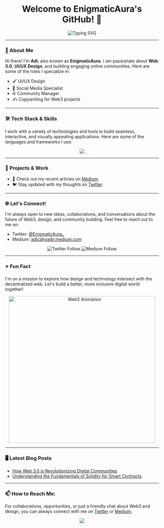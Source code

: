 <h1 align="center">
  Welcome to EnigmaticAura's GitHub! 👋
</h1>

<p align="center">
  <img src="https://readme-typing-svg.herokuapp.com?font=Fira+Code&weight=600&size=24&duration=3000&pause=500&color=F7B93E&width=435&lines=Web+3.0+Enthusiast;UI%2FUX+Designer;Community+Manager;Social+Media+Specialist;Copywriter+Extraordinaire" alt="Typing SVG">
</p>

---

### 👋 About Me
Hi there! I'm **Adi**, also known as **EnigmaticAura**. I am passionate about **Web 3.0**, **UI/UX Design**, and building engaging online communities. Here are some of the roles I specialize in:
- 🖌️ UI/UX Design
- 📝 Social Media Specialist
- 🌐 Community Manager
- ✍️ Copywriting for Web3 projects

---

### 🛠️ Tech Stack & Skills
I work with a variety of technologies and tools to build seamless, interactive, and visually appealing applications. Here are some of the languages and frameworks I use:

<p align="center">
  <img src="https://skillicons.dev/icons?i=html,tailwind,php,python,bootstrap,laravel,typescript,js,solidity&theme=light" />
</p>

---

### 🚀 Projects & Work
- 🔗 Check out my recent articles on [Medium](https://adicahyadir.medium.com/).
- 🐦 Stay updated with my thoughts on [Twitter](https://x.com/EnigmaticAura_).

---

### 🌐 Let's Connect!
I'm always open to new ideas, collaborations, and conversations about the future of Web3, design, and community building. Feel free to reach out to me on:

- Twitter: [@EnigmaticAura_](https://x.com/EnigmaticAura_)
- Medium: [adicahyadir.medium.com](https://adicahyadir.medium.com/)

<p align="center">
  <img src="https://img.shields.io/twitter/follow/EnigmaticAura_?style=social" alt="Twitter Follow">
  <img src="https://img.shields.io/badge/Medium-Follow%20me-%23000000?style=for-the-badge&logo=medium&logoColor=white" alt="Medium Follow">
</p>

---

### ⭐ Fun Fact
I'm on a mission to explore how design and technology intersect with the decentralized web. Let's build a better, more inclusive digital world together!

<p align="center">
  <img src="https://media.giphy.com/media/l0HUpt2s9Pclgt9Vm/giphy.gif" width="480" alt="Web3 Animation">
</p>

---

### 🖥️ Latest Blog Posts
<!-- BLOG-POST-LIST:START -->
- [How Web 3.0 is Revolutionizing Digital Communities](https://adicahyadir.medium.com/)
- [Understanding the Fundamentals of Solidity for Smart Contracts](https://adicahyadir.medium.com/)
<!-- BLOG-POST-LIST:END -->

---

### 📫 How to Reach Me:
For collaborations, opportunities, or just a friendly chat about Web3 and design, you can always connect with me on [Twitter](https://x.com/EnigmaticAura_) or [Medium](https://adicahyadir.medium.com/).

<p align="center">
  <img src="https://forthebadge.com/images/badges/built-with-love.svg" />
</p>
